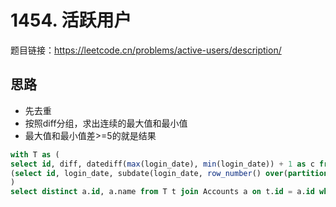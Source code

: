 # 1454. 活跃用户

题目链接：<https://leetcode.cn/problems/active-users/description/>

## 思路

- 先去重
- 按照diff分组，求出连续的最大值和最小值
- 最大值和最小值差>=5的就是结果

```sql
with T as (
select id, diff, datediff(max(login_date), min(login_date)) + 1 as c from
(select id, login_date, subdate(login_date, row_number() over(partition by id order by login_date)) as diff from (select distinct id, login_date from Logins) t) t group by id, diff
)
select distinct a.id, a.name from T t join Accounts a on t.id = a.id where c >= 5 order by a.id;
```
